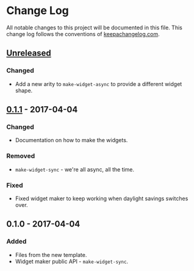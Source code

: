 # Change Log
All notable changes to this project will be documented in this file. This change log follows the conventions of [keepachangelog.com](http://keepachangelog.com/).

## [Unreleased]
### Changed
- Add a new arity to `make-widget-async` to provide a different widget shape.

## [0.1.1] - 2017-04-04
### Changed
- Documentation on how to make the widgets.

### Removed
- `make-widget-sync` - we're all async, all the time.

### Fixed
- Fixed widget maker to keep working when daylight savings switches over.

## 0.1.0 - 2017-04-04
### Added
- Files from the new template.
- Widget maker public API - `make-widget-sync`.

[Unreleased]: https://github.com/your-name/awesome-project/compare/0.1.1...HEAD
[0.1.1]: https://github.com/your-name/awesome-project/compare/0.1.0...0.1.1
